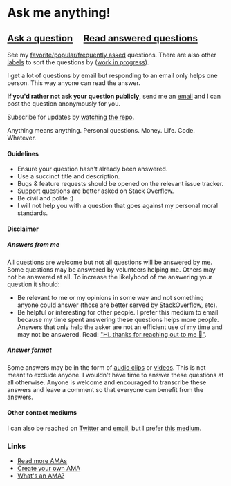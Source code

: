 # Ask me anything!

## [Ask a question](https://github.com/jchiatt/ama/issues/new) &nbsp;&nbsp;&nbsp; [Read answered questions](https://github.com/jchiatt/ama/issues?q=is%3Aissue+is%3Aclosed)

See my [favorite/popular/frequently asked](https://github.com/jchiatt/ama/issues?utf8=%E2%9C%93&q=label%3A%22favorite%2Fpopular%2Ffrequently%20asked%22%20) questions. There are also other [labels](https://github.com/jchiatt/ama/labels) to sort the questions by ([work in progress](https://github.com/jchiatt/ama/issues/424)).

I get a lot of questions by email but responding to an email only helps one person. This way anyone can read the answer.

**If you'd rather not ask your question publicly**, send me an [email](mailto:kent+ama@doddsfamily.us) and I can post the question anonymously for you.

Subscribe for updates by [watching the repo](https://github.com/jchiatt/ama/subscription).

Anything means anything. Personal questions. Money. Life. Code. Whatever.

#### Guidelines

- Ensure your question hasn't already been answered.
- Use a succinct title and description.
- Bugs & feature requests should be opened on the relevant issue tracker.
- Support questions are better asked on Stack Overflow.
- Be civil and polite :)
- I will not help you with a question that goes against my personal moral standards.

#### Disclaimer

##### Answers from me

All questions are welcome but not all questions will be answered by me. Some questions may be answered by volunteers helping me. Others may not be answered at all. To increase the likelyhood of me answering your question it should:

- Be relevant to me or my opinions in some way and not something anyone could answer (those are better served by [StackOverflow](https://stackoverflow.com/), etc).
- Be helpful or interesting for other people. I prefer this medium to email because my time spent answering these questions helps more people. Answers that only help the asker are not an efficient use of my time and may not be answered. Read: ["Hi, thanks for reaching out to me 👋"](https://medium.com/@jchiatt/hi-thanks-for-reaching-out-to-me-d970e7e6632).

##### Answer format

Some answers may be in the form of [audio clips](https://github.com/jchiatt/ama/labels/audio-answer) or [videos](https://github.com/jchiatt/ama/labels/video-answer). This is not meant to exclude anyone. I wouldn't have time to answer these questions at all otherwise. Anyone is welcome and encouraged to transcribe these answers and leave a comment so that everyone can benefit from the answers.

#### Other contact mediums
I can also be reached on [Twitter](https://twitter.com/jchiatt) and [email](mailto:jc@jchiatt.com), but I prefer [this medium](https://github.com/jchiatt/ama/issues/new).

### Links

- [Read more AMAs](https://github.com/sindresorhus/amas)
- [Create your own AMA](../../fork)
- [What's an AMA?](https://en.wikipedia.org/wiki/Reddit#IAmA_and_AMA)
